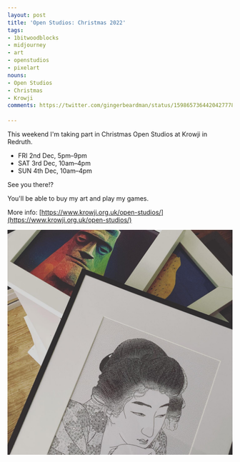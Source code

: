 ```yaml
---
layout: post
title: 'Open Studios: Christmas 2022'
tags:
- 1bitwoodblocks
- midjourney
- art
- openstudios
- pixelart
nouns:
- Open Studios
- Christmas
- Krowji
comments: https://twitter.com/gingerbeardman/status/1598657364420427778

---
```


This weekend I'm taking part in Christmas Open Studios at Krowji in Redruth.

- FRI 2nd Dec, 5pm–9pm
- SAT 3rd Dec, 10am–4pm
- SUN 4th Dec, 10am–4pm

See you there!? 

You'll be able to buy my art and play my games. 

More info: [https://www.krowji.org.uk/open-studios/](https://www.krowji.org.uk/open-studios/)

![PNG](/images/posts/open-studios-2022-dec.jpg)
